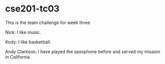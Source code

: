 # cse201-tc03
This is the team challenge for week three


Nick: I like music.

Kody: I like basketball.



Andy Clarkson: I have played the saxophone before and served my mission in California.
